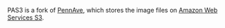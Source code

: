PAS3 is a fork of [PennAve](http://pennave.sf.net), which stores the image files on [Amazon Web Services S3](http://s3.amazonaws.com).